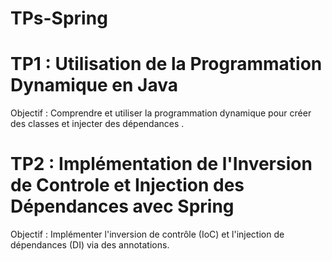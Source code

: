 # TPs-Spring
# TP1 : Utilisation de la Programmation Dynamique en Java
Objectif : Comprendre et utiliser la programmation dynamique pour créer des classes et injecter des dépendances .
# TP2 : Implémentation de l'Inversion de Controle et Injection des Dépendances avec Spring
Objectif : Implémenter l'inversion de contrôle (IoC) et l'injection de dépendances (DI) via des annotations.
